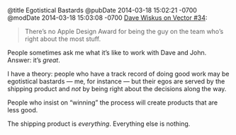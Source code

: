 @title Egotistical Bastards
@pubDate 2014-03-18 15:02:21 -0700
@modDate 2014-03-18 15:03:08 -0700
[Dave Wiskus on Vector #34](http://www.imore.com/vector-34-importance-design):

>There’s no Apple Design Award for being the guy on the team who’s right about the most stuff.

People sometimes ask me what it’s like to work with Dave and John. Answer: it’s *great*.

I have a theory: people who have a track record of doing good work may be egotistical bastards — me, for instance — but their egos are served by the shipping product and *not* by being right about the decisions along the way.

People who insist on “winning” the process will create products that are less good.

The shipping product is *everything*. Everything else is nothing.
